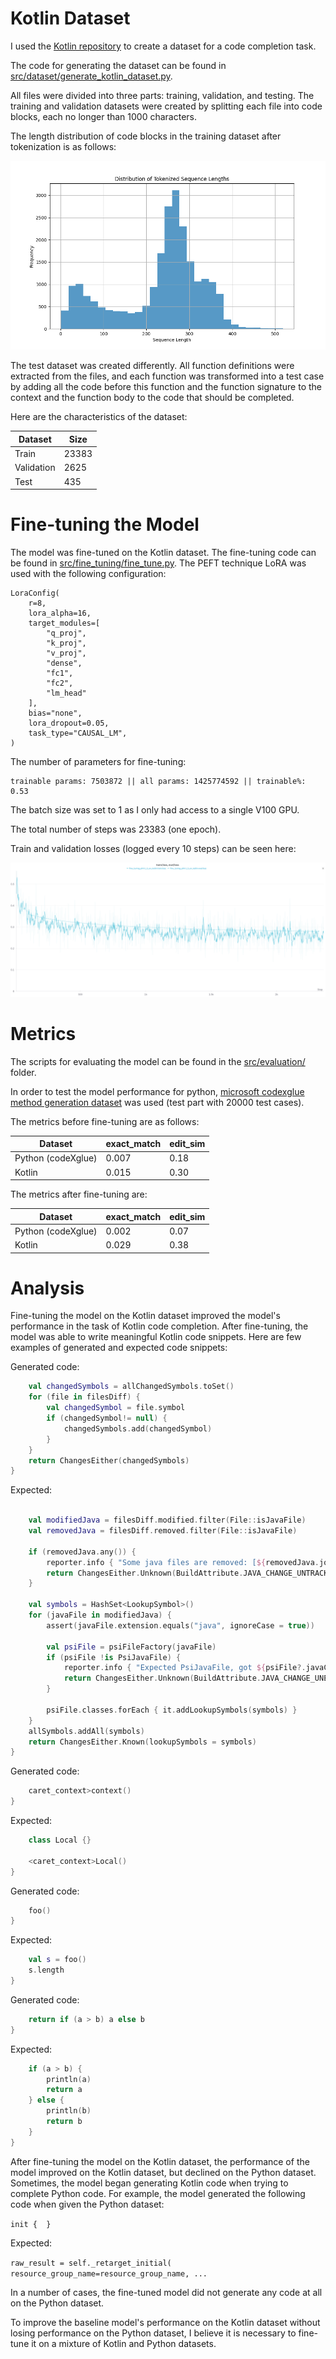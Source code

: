 # Kotlin Dataset

I used the [Kotlin repository](https://github.com/JetBrains/kotlin) to create a dataset for a code completion task.

The code for generating the dataset can be found in [src/dataset/generate_kotlin_dataset.py](src/dataset/generate_kotlin_dataset.py).

All files were divided into three parts: training, validation, and testing. The training and validation datasets were created by splitting each file into code blocks, each no longer than 1000 characters.

The length distribution of code blocks in the training dataset after tokenization is as follows:

 [![train](images/length_distribution_histogram.png)](images/length_distribution_histogram.png)

The test dataset was created differently. All function definitions were extracted from the files, and each function was transformed into a test case by adding all the code before this function and the function signature to the context and the function body to the code that should be completed.

Here are the characteristics of the dataset:

| Dataset     | Size  |
|-------------|-------|
| Train       | 23383 |
| Validation  | 2625  |
| Test        | 435   |

# Fine-tuning the Model

The model was fine-tuned on the Kotlin dataset. The fine-tuning code can be found in [src/fine_tuning/fine_tune.py](src/fine_tuning/fine_tune.py). The PEFT technique LoRA was used with the following configuration:
```angular2html
LoraConfig(
    r=8,
    lora_alpha=16,
    target_modules=[
        "q_proj",
        "k_proj",
        "v_proj",
        "dense",
        "fc1",
        "fc2",
        "lm_head"
    ],
    bias="none",
    lora_dropout=0.05, 
    task_type="CAUSAL_LM",
)
```

The number of parameters for fine-tuning:

```
trainable params: 7503872 || all params: 1425774592 || trainable%: 0.53
```

The batch size was set to 1 as I only had access to a single V100 GPU.

The total number of steps was 23383 (one epoch).

Train and validation losses (logged every 10 steps) can be seen here:

[![losses](images/train_val_loss.png)](images/train_val_loss.png)

# Metrics

The scripts for evaluating the model can be found in the [src/evaluation/](src/evaluation/) folder.

In order to test the model performance for python, [microsoft codexglue method generation dataset](https://huggingface.co/datasets/microsoft/codexglue_method_generation) was used
(test part with 20000 test cases).

The metrics before fine-tuning are as follows:

| Dataset            | exact_match | edit_sim |
|--------------------|-------------|----------|
| Python (codeXglue) | 0.007       | 0.18     |
| Kotlin             | 0.015       | 0.30     |

The metrics after fine-tuning are:

| Dataset            | exact_match | edit_sim |
|--------------------|-------------|----------|
| Python (codeXglue) | 0.002       | 0.07     |
| Kotlin             | 0.029       | 0.38     |

# Analysis

Fine-tuning the model on the Kotlin dataset improved the model's performance 
in the task of Kotlin code completion. After fine-tuning, the model was able to
write meaningful Kotlin code snippets. Here are few examples of generated and expected code snippets:

Generated code:
```kotlin
    val changedSymbols = allChangedSymbols.toSet()
    for (file in filesDiff) {
        val changedSymbol = file.symbol
        if (changedSymbol!= null) {
            changedSymbols.add(changedSymbol)
        }
    }
    return ChangesEither(changedSymbols)
}
```

Expected:
```kotlin

    val modifiedJava = filesDiff.modified.filter(File::isJavaFile)
    val removedJava = filesDiff.removed.filter(File::isJavaFile)

    if (removedJava.any()) {
        reporter.info { "Some java files are removed: [${removedJava.joinToString()}]" }
        return ChangesEither.Unknown(BuildAttribute.JAVA_CHANGE_UNTRACKED_FILE_IS_REMOVED)
    }

    val symbols = HashSet<LookupSymbol>()
    for (javaFile in modifiedJava) {
        assert(javaFile.extension.equals("java", ignoreCase = true))

        val psiFile = psiFileFactory(javaFile)
        if (psiFile !is PsiJavaFile) {
            reporter.info { "Expected PsiJavaFile, got ${psiFile?.javaClass}" }
            return ChangesEither.Unknown(BuildAttribute.JAVA_CHANGE_UNEXPECTED_PSI)
        }

        psiFile.classes.forEach { it.addLookupSymbols(symbols) }
    }
    allSymbols.addAll(symbols)
    return ChangesEither.Known(lookupSymbols = symbols)
}
```

Generated code:
```kotlin
    caret_context>context()
}
```

Expected:
```kotlin
    class Local {}

    <caret_context>Local()
}
```

Generated code:
```kotlin
    foo()
}
```

Expected:
```kotlin
    val s = foo()
    s.length
}
```


Generated code:
```kotlin
    return if (a > b) a else b
}
```

Expected:
```kotlin
    if (a > b) {
        println(a)
        return a
    } else {
        println(b)
        return b
    }
}
```


After fine-tuning the model on the Kotlin dataset, the performance of the model improved on the Kotlin dataset, but declined on the Python dataset. Sometimes, the model began generating Kotlin code when trying to complete Python code. For example, the model generated the following code when given the Python dataset:

`init {  }`

Expected: 

```raw_result = self._retarget_initial( resource_group_name=resource_group_name, ...```

In a number of cases, the fine-tuned model did not generate any code at all on the Python dataset.

To improve the baseline model's performance on the Kotlin dataset without losing performance on the Python dataset, 
I believe it is necessary to fine-tune it on a mixture of Kotlin and Python datasets.